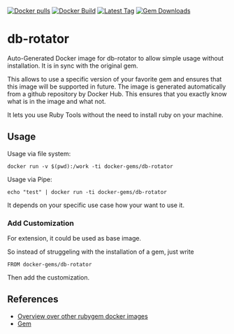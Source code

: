 [![Docker pulls](https://img.shields.io/docker/pulls/rubygem/db-rotator.svg)](https://hub.docker.com/r/rubygem/db-rotator/)
[![Docker Build](https://img.shields.io/docker/automated/rubygem/db-rotator.svg)](https://hub.docker.com/r/rubygem/db-rotator/)
[![Latest Tag](https://img.shields.io/github/tag/docker-rubygem/db-rotator.svg)](https://hub.docker.com/r/rubygem/db-rotator/)
[![Gem Downloads](https://img.shields.io/gem/dt/db-rotator.svg)](https://rubygems.org/gems/db-rotator/)
# db-rotator

Auto-Generated Docker image for db-rotator to allow simple usage without installation.
It is in sync with the original gem.

This allows to use a specific version of your favorite gem and ensures that this image will be supported in future.
The image is generated automatically from a github repository by Docker Hub.
This ensures that you exactly know what is in the image and what not.

It lets you use Ruby Tools without the need to install ruby on your machine.

## Usage

Usage via file system:

`docker run -v $(pwd):/work -ti docker-gems/db-rotator`

Usage via Pipe:

`echo "test" | docker run -ti docker-gems/db-rotator`

It depends on your specific use case how your want to use it.

### Add Customization

For extension, it could be used as base image.

So instead of struggeling with the installation of a gem, just write

`FROM docker-gems/db-rotator`

Then add the customization.

## References

 - [Overview over other rubygem docker images](https://github.com/thinkbot/docker-rubygem)
 - [Gem](https://rubygems.org/gems/db-rotator/)
